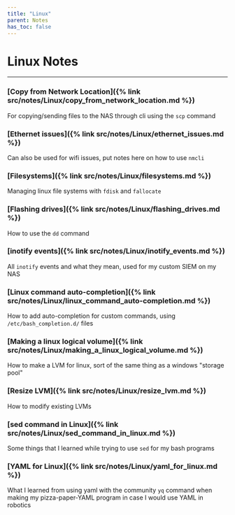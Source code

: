 ```yaml
---
title: "Linux"
parent: Notes
has_toc: false
---
```

# Linux Notes
___

### [Copy from Network Location]({% link src/notes/Linux/copy_from_network_location.md %})
For copying/sending files to the NAS through cli using the `scp` command
### [Ethernet issues]({% link src/notes/Linux/ethernet_issues.md %})
Can also be used for wifi issues, put notes here on how to use `nmcli`
### [Filesystems]({% link src/notes/Linux/filesystems.md %})
Managing linux file systems with `fdisk` and `fallocate`
### [Flashing drives]({% link src/notes/Linux/flashing_drives.md %})
How to use the `dd` command
### [inotify events]({% link src/notes/Linux/inotify_events.md %})
All `inotify` events and what they mean, used for my custom SIEM on my NAS
### [Linux command auto-completion]({% link src/notes/Linux/linux_command_auto-completion.md %})
How to add auto-completion for custom commands, using `/etc/bash_completion.d/` files
### [Making a linux logical volume]({% link src/notes/Linux/making_a_linux_logical_volume.md %})
How to make a LVM for linux, sort of the same thing as a windows "storage pool"
### [Resize LVM]({% link src/notes/Linux/resize_lvm.md %})
How to modify existing LVMs
### [sed command in Linux]({% link src/notes/Linux/sed_command_in_linux.md %})
Some things that I learned while trying to use `sed` for my bash programs
### [YAML for Linux]({% link src/notes/Linux/yaml_for_linux.md %})
What I learned from using yaml with the community `yq` command when making my pizza-paper-YAML program in case I would use YAML in robotics


